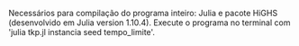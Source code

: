 Necessários para compilação do programa inteiro: Julia e pacote HiGHS (desenvolvido em Julia version 1.10.4).
Execute o programa no terminal com 'julia tkp.jl instancia seed tempo_limite'.